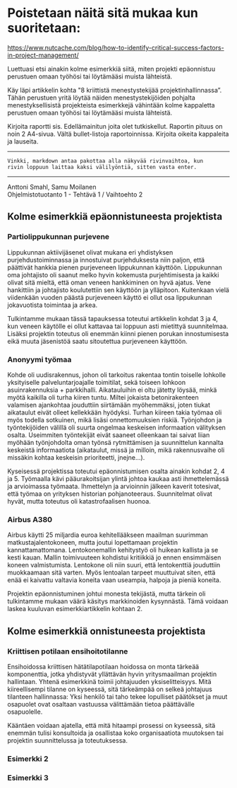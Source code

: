 # Poistetaan näitä sitä mukaa kun suoritetaan:

https://www.nutcache.com/blog/how-to-identify-critical-success-factors-in-project-management/

Luettuasi etsi ainakin kolme esimerkkiä siitä, miten projekti epäonnistuu perustuen omaan työhösi tai löytämääsi muista lähteistä. 

Käy läpi artikkelin kohta "8 kriittistä menestystekijää projektinhallinnassa”. Tähän perustuen yritä löytää näiden menestystekijöiden pohjalta menestyksellisistä projekteista esimerkkejä vähintään kolme kappaletta perustuen omaan työhösi tai löytämääsi muista lähteistä. 

Kirjoita raportti sis. Edellämainitun joita olet tutkiskellut. Raportin pituus on noin 2  A4-sivua. Vältä bullet-listoja raportoinnissa. Kirjoita oikeita kappaleita ja lauseita.

___

```
Vinkki, markdown antaa pakottaa alla näkyvää rivinvaihtoa, kun 
rivin loppuun laittaa kaksi välilyöntiä, sitten vasta enter.
```  
___
Anttoni Smahl, Samu Moilanen  
Ohjelmistotuotanto 1 - Tehtävä 1 / Vaihtoehto 2

## Kolme esimerkkiä epäonnistuneesta projektista

### Partiolippukunnan purjevene

Lippukunnan aktiivijäsenet olivat mukana eri yhdistyksen purjehdustoiminnassa ja innostuivat purjehduksesta niin paljon, että päättivät hankkia pienen purjeveneen lippukunnan käyttöön. Lippukunnan oma johtajisto oli saanut melko hyvin kokemusta purjehtimisesta ja kaikki olivat sitä mieltä, että oman veneen hankkiminen on hyvä ajatus. Vene hankittiin ja johtajisto koulutettiin sen käyttöön ja ylläpitoon. Kuitenkaan vielä viidenkään vuoden päästä purjeveneen käyttö ei ollut osa lippukunnan jokavuotista toimintaa ja arkea.

Tulkintamme mukaan tässä tapauksessa toteutui artikkelin kohdat 3 ja 4, kun veneen käytölle ei ollut kattavaa tai loppuun asti mietittyä suunnitelmaa. Lisäksi projektin toteutus oli enemmän kiinni pienen porukan innostumisesta eikä muuta jäsenistöä saatu sitoutettua purjeveneen käyttöön.

### Anonyymi työmaa

Kohde oli uudisrakennus, johon oli tarkoitus rakentaa tontin toiselle lohkolle yksityiselle palveluntarjoajalle toimitilat, sekä toiseen lohkoon asuinrakennuksia + parkkihalli. Aikatauluihin ei oltu jätetty löysää, minkä myötä kaikilla oli turha kiiren tuntu. Miltei jokaista betonirakenteen valamisen ajankohtaa jouduttiin siirtämään myöhemmäksi, joten tiukat aikataulut eivät olleet kellekkään hyödyksi. Turhan kiireen takia työmaa oli myös todella sotkuinen, mikä lisäsi onnettomuuksien riskiä. Työnjohdon ja työntekijöiden välillä oli suurta ongelmaa keskeisen informaation välityksen osalta. Useimmiten työntekijät eivät saaneet olleenkaan tai saivat liian myöhään työnjohdolta oman työnsä rytmittämisen ja suunnittelun kannalta keskeistä informaatiota (aikataulut, missä ja milloin, mikä rakennusvaihe oli missäkin kohtaa keskeisin prioriteetti, jnejne...). 

Kyseisessä projektissa toteutui epäonnistumisen osalta ainakin kohdat 2, 4 ja 5.  Työmaalla kävi pääurakoitsijan ylintä johtoa kaukaa asti ihmettelemässä ja arvioimassa työmaata. Ihmettelyn ja arvioinnin jälkeen kaverit totesivat, että työmaa on yrityksen historian pohjanoteeraus. Suunnitelmat olivat hyvät, mutta toteutus oli katastrofaalisen huonoa.

### Airbus A380

Airbus käytti 25 miljardia euroa kehitellääkseen maailman suurimman matkustajalentokoneen, mutta joutui lopettamaan projektin kannattamattomana. Lentokonemallin kehitystyö oli huikean kallista ja se kesti kauan. Mallin toimivuuteen kohdistui kritiikkiä jo ennen ensimmäisen koneen valmistumista. Lentokone oli niin suuri, että lentokenttiä jouduttiin muokkaamaan sitä varten. Myös lentoalan tarpeet muuttuivat siten, että enää ei kaivattu valtavia koneita vaan useampia, halpoja ja pieniä koneita.

Projektin epäonnistuminen johtui monesta tekijästä, mutta tärkein oli tulkintamme mukaan väärä käsitys markkinoiden kysynnästä. Tämä voidaan laskea kuuluvan esimerkkiartikkelin kohtaan 2.

## Kolme esimerkkiä onnistuneesta projektista

### Kriittisen potilaan ensihoitotilanne

Ensihoidossa kriittisen hätätilapotilaan hoidossa on monta tärkeää komponenttia, jotka yhdistyvät yllättävän hyvin yritysmaailman projektin hallintaan. Yhtenä esimerkkinä toimii johtajuuden yksiselitteisyys. Mitä kiireellisempi tilanne on kyseessä, sitä tärkeämpää on selkeä johtajuus tilanteen hallinnassa: Yksi henkilö tai taho tekee lopulliset päätökset ja muut osapuolet ovat osaltaan vastuussa välittämään tietoa päättävälle osapuolelle.

Kääntäen voidaan ajatella, että mitä hitaampi prosessi on kyseessä, sitä enemmän tulisi konsultoida ja osallistaa koko organisaatiota muutoksen tai projektin suunnittelussa ja toteutuksessa.


### Esimerkki 2

### Esimerkki 3
